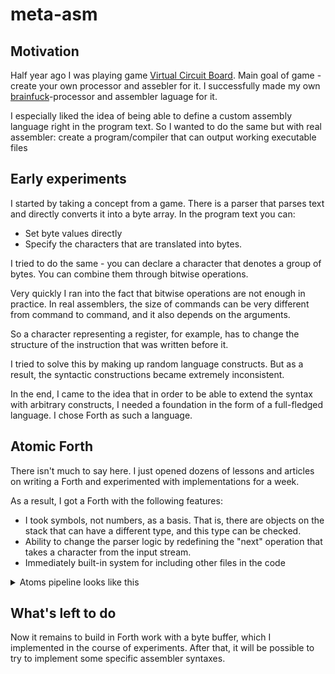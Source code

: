 # meta-asm

## Motivation
Half year ago I was playing game [Virtual Circuit Board](https://store.steampowered.com/app/1885690/Virtual_Circuit_Board/). Main goal of game - create your own processor and assebler for it. I successfully made my own [brainfuck](https://en.wikipedia.org/wiki/Brainfuck)-processor and assembler laguage for it.

I especially liked the idea of being able to define a custom assembly language right in the program text. So I wanted to do the same but with real assembler: create a program/compiler that can output working executable files

## Early experiments

I started by taking a concept from a game.
There is a parser that parses text and directly converts it into a byte array. In the program text you can:
- Set byte values directly
- Specify the characters that are translated into bytes.

I tried to do the same - you can declare a character that denotes a group of bytes. You can combine them through bitwise operations.

Very quickly I ran into the fact that bitwise operations are not enough in practice. In real assemblers, the size of commands can be very different from command to command, and it also depends on the arguments.

So a character representing a register, for example, has to change the structure of the instruction that was written before it.

I tried to solve this by making up random language constructs. But as a result, the syntactic constructions became extremely inconsistent.

In the end, I came to the idea that in order to be able to extend the syntax with arbitrary constructs, I needed a foundation in the form of a full-fledged language. I chose Forth as such a language.

## Atomic Forth
There isn't much to say here. I just opened dozens of lessons and articles on writing a Forth and experimented with implementations for a week.

As a result, I got a Forth with the following features:
- I took symbols, not numbers, as a basis. That is, there are objects on the stack that can have a different type, and this type can be checked.
- Ability to change the parser logic by redefining the "next" operation that takes a character from the input stream.
- Immediately built-in system for including other files in the code

<details>
  <summary>Atoms pipeline looks like this</summary>

  Sorry for paint :D
  May be later I will fix it
  ![img.png](img.png)
</details>

## What's left to do

Now it remains to build in Forth work with a byte buffer, which I implemented in the course of experiments. After that, it will be possible to try to implement some specific assembler syntaxes.